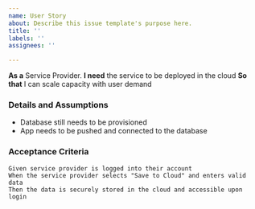 ```yaml
---
name: User Story
about: Describe this issue template's purpose here.
title: ''
labels: ''
assignees: ''

---
```


**As a** Service Provider. 
 **I need** the service to be deployed in the cloud
 **So that** I can scale capacity with user demand 
   
 ### Details and Assumptions
 * Database still needs to be provisioned
 * App needs to be pushed and connected to the database
   
 ### Acceptance Criteria  
   
 ```gherkin
 Given service provider is logged into their account 
 When the service provider selects "Save to Cloud" and enters valid data  
 Then the data is securely stored in the cloud and accessible upon login
 ```
